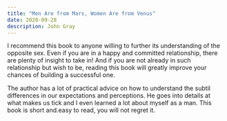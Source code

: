 ```yaml
---
title: "Men Are from Mars, Women Are from Venus"
date: 2020-09-28
description: John Gray
---
```


I recommend this book to anyone willing to further its understanding of the opposite sex. Even if you are in a happy and committed relationship, there are plenty of insight to take in! And if you are not already in such relationship but wish to be, reading this book will greatly improve your chances of building a successful one.

The author has a lot of practical advice on how to understand the subtil differences in our expectations and perceptions. He goes into details at what makes us tick and I even learned a lot about myself as a man. This book is short and.easy to read, you will not regret it.